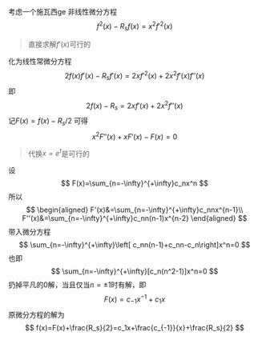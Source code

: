 考虑一个施瓦西ge
非线性微分方程
$$
f^2(x)-R_sf(x)=x^2f'^2(x)
$$
>直接求解$f'(x)$可行的

化为线性常微分方程
$$
2f(x)f'(x)-R_sf'(x)=2xf'^2(x)+2x^2f'(x)f''(x)
$$
即
$$
2f(x)-R_s=2xf'(x)+2x^2f''(x)
$$
记$F(x)=f(x)-R_s/2$
可得
$$
x^2F''(x)+xF'(x)-F(x)=0
$$
>代换$x=e^t$是可行的

设
$$
F(x)=\sum_{n=-\infty}^{+\infty}c_nx^n
$$
所以
$$
\begin{aligned}
F'(x)&=\sum_{n=-\infty}^{+\infty}c_nnx^{n-1}\\
F''(x)&=\sum_{n=-\infty}^{+\infty}c_nn(n-1)x^{n-2}
\end{aligned}
$$
带入微分方程
$$
\sum_{n=-\infty}^{+\infty}\left[ c_nn(n-1)+c_nn-c_n\right]x^n=0
$$
也即
$$
\sum_{n=-\infty}^{+\infty}[c_n(n^2-1)]x^n=0
$$
扔掉平凡的$0$解，当且仅当$n=\pm1$时有解，即
$$
F(x)=c_{-1}x^{-1}+c_1x
$$
原微分方程的解为
$$
f(x)=F(x)+\frac{R_s}{2}=c_1x+\frac{c_{-1}}{x}+\frac{R_s}{2}
$$
<!--stackedit_data:
eyJoaXN0b3J5IjpbMTc2NTU5Nzc3LC0yNjgyMjAxNDEsNDA5MD
ExNTczLC0yMTIxODkyNTUxXX0=
-->